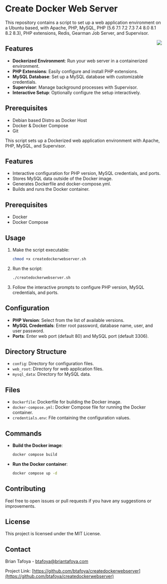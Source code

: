 # Create Docker Web Server

This repository contains a script to set up a web application environment on a Ubuntu based, with Apache, PHP, MySQL, PHP (5.6 7.1 7.2 7.3 7.4 8.0 8.1 8.2 8.3), PHP extensions, Redis, Gearman Job Server, and Supervisor.

<a href="https://www.buymeacoffee.com/luckyedward"><img src="https://img.buymeacoffee.com/button-api/?text=Buy me Drink&emoji=🍹&slug=luckyedward&button_colour=5F7FFF&font_colour=ffffff&font_family=Bree&outline_colour=000000&coffee_colour=FFDD00" style="float: right;" /></a>

## Features

- **Dockerized Environment**: Run your web server in a containerized environment.
- **PHP Extensions**: Easily configure and install PHP extensions.
- **MySQL Database**: Set up a MySQL database with customizable credentials.
- **Supervisor**: Manage background processes with Supervisor.
- **Interactive Setup**: Optionally configure the setup interactively.

## Prerequisites

- Debian based Distro as Docker Host
- Docker & Docker Compose
- Git

This script sets up a Dockerized web application environment with Apache, PHP, MySQL, and Supervisor.

## Features

- Interactive configuration for PHP version, MySQL credentials, and ports.
- Stores MySQL data outside of the Docker image.
- Generates Dockerfile and docker-compose.yml.
- Builds and runs the Docker container.

## Prerequisites

- Docker
- Docker Compose

## Usage

1. Make the script executable:

    ```bash
    chmod +x createdockerwebserver.sh
    ```

2. Run the script:

    ```bash
    ./createdockerwebserver.sh
    ```

3. Follow the interactive prompts to configure PHP version, MySQL credentials, and ports.

## Configuration

- **PHP Version**: Select from the list of available versions.
- **MySQL Credentials**: Enter root password, database name, user, and user password.
- **Ports**: Enter web port (default 80) and MySQL port (default 3306).

## Directory Structure

- `config`: Directory for configuration files.
- `web_root`: Directory for web application files.
- `mysql_data`: Directory for MySQL data.

## Files

- `Dockerfile`: Dockerfile for building the Docker image.
- `docker-compose.yml`: Docker Compose file for running the Docker container.
- `credentials.env`: File containing the configuration values.

## Commands

- **Build the Docker image**:

    ```bash
    docker compose build
    ```

- **Run the Docker container**:

    ```bash
    docker compose up -d
    ```

## Contributing

Feel free to open issues or pull requests if you have any suggestions or improvements.

## License

This project is licensed under the MIT License.

## Contact

Brian Tafoya - btafoya@briantafoya.com

Project Link: [https://github.com/btafoya/createdockerwebserver](https://github.com/btafoya/createdockerwebserver)
